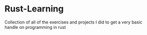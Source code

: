 # Rust-Learning
Collection of all of the exercises and projects I did to get a very basic handle on programming in rust
